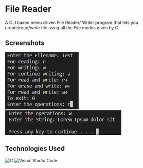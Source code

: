 # File Reader

A CLI based menu driven File Reader/ Writer program that lets you create/read/write file using all the File modes given by C.

## Screenshots

![Main Menu](./Screenshots/1.png)
![Section 2](./Screenshots/2.png)

## Technologies Used

![C](https://img.shields.io/badge/c-%2300599C.svg?style=for-the-badge&logo=c&logoColor=white)
![Visual Studio Code](https://img.shields.io/badge/Visual%20Studio%20Code-0078d7.svg?style=for-the-badge&logo=visual-studio-code&logoColor=white)